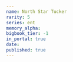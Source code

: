 ```yaml
---
name: North Star Tucker
rarity: 5
series: ent
memory_alpha:
bigbook_tier: -1
in_portal: true
date:
published: true
---
```



